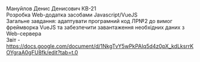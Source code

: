 Мануйлов Денис Денисович КВ-21  
Розробка Web-додатка засобами Javascript/VueJS  
Загальне завдання: адаптувати програмний код ЛР№2 до вимог фреймворка VueJS та забезпечити завантаження необхідних даних з Web-сервера   
Звіт - https://docs.google.com/document/d/1NkgTvY5wPkPAIq5d4z0pX_kdLksrrKOYgraA0gFU8fk/edit?tab=t.0  
